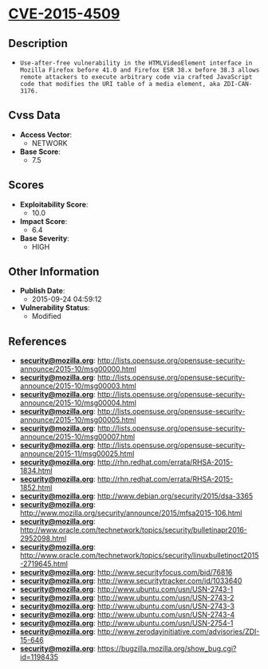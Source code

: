 
# [CVE-2015-4509](http://lists.opensuse.org/opensuse-security-announce/2015-10/msg00000.html)

## Description

- `Use-after-free vulnerability in the HTMLVideoElement interface in Mozilla Firefox before 41.0 and Firefox ESR 38.x before 38.3 allows remote attackers to execute arbitrary code via crafted JavaScript code that modifies the URI table of a media element, aka ZDI-CAN-3176.`

## Cvss Data

- **Access Vector**:
  - NETWORK
- **Base Score**:
  - 7.5

## Scores

- **Exploitability Score**:
  - 10.0
- **Impact Score**:
  - 6.4
- **Base Severity**:
  - HIGH

## Other Information

- **Publish Date**:
  - 2015-09-24 04:59:12
- **Vulnerability Status**:
  - Modified

## References

- **security@mozilla.org**: http://lists.opensuse.org/opensuse-security-announce/2015-10/msg00000.html
- **security@mozilla.org**: http://lists.opensuse.org/opensuse-security-announce/2015-10/msg00003.html
- **security@mozilla.org**: http://lists.opensuse.org/opensuse-security-announce/2015-10/msg00004.html
- **security@mozilla.org**: http://lists.opensuse.org/opensuse-security-announce/2015-10/msg00005.html
- **security@mozilla.org**: http://lists.opensuse.org/opensuse-security-announce/2015-10/msg00007.html
- **security@mozilla.org**: http://lists.opensuse.org/opensuse-security-announce/2015-11/msg00025.html
- **security@mozilla.org**: http://rhn.redhat.com/errata/RHSA-2015-1834.html
- **security@mozilla.org**: http://rhn.redhat.com/errata/RHSA-2015-1852.html
- **security@mozilla.org**: http://www.debian.org/security/2015/dsa-3365
- **security@mozilla.org**: http://www.mozilla.org/security/announce/2015/mfsa2015-106.html
- **security@mozilla.org**: http://www.oracle.com/technetwork/topics/security/bulletinapr2016-2952098.html
- **security@mozilla.org**: http://www.oracle.com/technetwork/topics/security/linuxbulletinoct2015-2719645.html
- **security@mozilla.org**: http://www.securityfocus.com/bid/76816
- **security@mozilla.org**: http://www.securitytracker.com/id/1033640
- **security@mozilla.org**: http://www.ubuntu.com/usn/USN-2743-1
- **security@mozilla.org**: http://www.ubuntu.com/usn/USN-2743-2
- **security@mozilla.org**: http://www.ubuntu.com/usn/USN-2743-3
- **security@mozilla.org**: http://www.ubuntu.com/usn/USN-2743-4
- **security@mozilla.org**: http://www.ubuntu.com/usn/USN-2754-1
- **security@mozilla.org**: http://www.zerodayinitiative.com/advisories/ZDI-15-646
- **security@mozilla.org**: https://bugzilla.mozilla.org/show_bug.cgi?id=1198435
